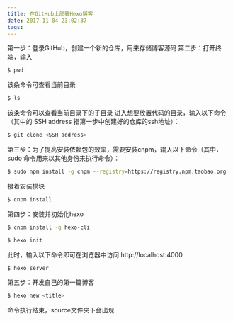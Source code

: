 ```yaml
---
title: 在GitHub上部署Hexo博客
date: 2017-11-04 23:02:37
tags:
---
```

第一步：登录GitHub，创建一个新的仓库，用来存储博客源码
第二步：打开终端，输入
``` bash
$ pwd 
```
该条命令可查看当前目录
``` bash
$ ls
```
该条命令可以查看当前目录下的子目录
进入想要放置代码的目录，输入以下命令（其中的 SSH address 指第一步中创建好的仓库的ssh地址）：
``` bash
$ git clone <SSH address>
```
第三步：为了提高安装依赖包的效率，需要安装cnpm，输入以下命令（其中，sudo 命令用来以其他身份来执行命令）：
``` bash
$ sudo npm install -g cnpm --registry=https://registry.npm.taobao.org
```
接着安装模块
``` bash
$ cnpm install
```
第四步：安装并初始化hexo
``` bash
$ cnpm install -g hexo-cli
```
``` bash
$ hexo init
```
此时，输入以下命令即可在浏览器中访问 http://localhost:4000
``` bash
$ hexo server
```
第五步：开发自己的第一篇博客
``` bash
$ hexo new <title>
```
命令执行结束，source文件夹下会出现 <title>.md 的文件，可以编辑此文件来撰写自己的文章
第六步：GitHub创建一个新的仓库，用来部署博客，仓库名称必须为 <yourname>.github.io（其中，yourname 是GitHub账号的名称）
第七步：安装 hexo-deployer-git
``` bash
$ npm install hexo-deployer-git --save
```
修改配置，_config.yml 文件，修改以下部分
deploy:
  type: git
  repo: <repository url>  ## 第六步创建的仓库 SSH 地址
  branch: [branch]  ## 分支
第七步：部署到GitHub上
先清除
``` bash
$ hexo clean
```
生成文件 （generate）
``` bash
$ hexo g
```
部署至GitHub （deploy）
``` bash
$ hexo d
```

完成！